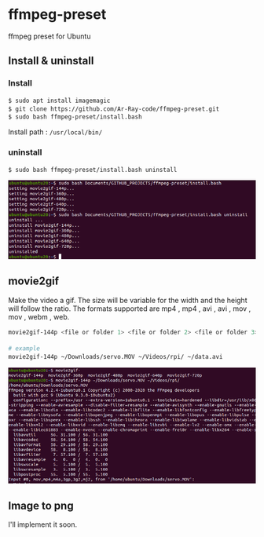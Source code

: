 # ffmpeg-preset
ffmpeg preset for Ubuntu

## Install & uninstall

### Install

```bash
$ sudo apt install imagemagic
$ git clone https://github.com/Ar-Ray-code/ffmpeg-preset.git
$ sudo bash ffmpeg-preset/install.bash
```

Install path :  `/usr/local/bin/`

### uninstall

```bash
$ sudo bash ffmpeg-preset/install.bash uninstall
```



![install_and_uninstall](images_for_readme/install_and_uninstall.png)




## movie2gif

Make the video a gif. The size will be variable for the width and the height will follow the ratio.
The formats supported are mp4 , mp4 , avi , avi , mov , mov , webm , web.

```bash
movie2gif-144p <file or folder 1> <file or folder 2> <file or folder 3> <file or folder 4> <file or folder 5> 

# example
movie2gif-144p ~/Downloads/servo.MOV ~/Videos/rpi/ ~/data.avi
```

![movie2gif-144_exe](images_for_readme/movie2gif-144_exe.png)

## Image to png

I'll implement it soon.
